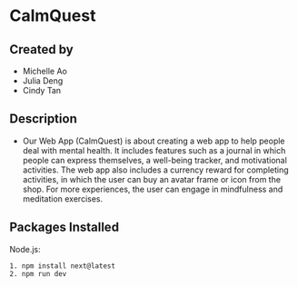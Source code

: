 # CalmQuest

## Created by
- Michelle Ao
- Julia Deng
- Cindy Tan
  
## Description
- Our Web App (CalmQuest) is about creating a web app to help people deal with mental health. It includes features such as a journal in which people can express themselves, a well-being tracker, and motivational activities. The web app also includes a currency reward for completing activities, in which the user can buy an avatar frame or icon from the shop. For more experiences, the user can engage in mindfulness and meditation exercises.

## Packages Installed
Node.js:
```
1. npm install next@latest 
2. npm run dev 
```

